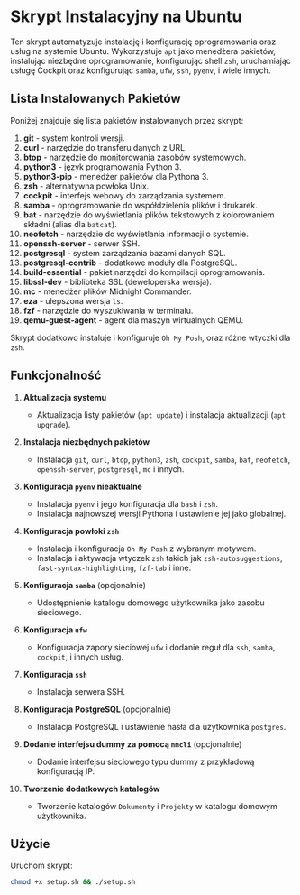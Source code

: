 # Skrypt Instalacyjny na Ubuntu

Ten skrypt automatyzuje instalację i konfigurację oprogramowania oraz usług na systemie Ubuntu. Wykorzystuje `apt` jako menedżera pakietów, instalując niezbędne oprogramowanie, konfigurując shell `zsh`, uruchamiając usługę Cockpit oraz konfigurując `samba`, `ufw`, `ssh`, `pyenv`, i wiele innych.

## Lista Instalowanych Pakietów

Poniżej znajduje się lista pakietów instalowanych przez skrypt:

1. **git** - system kontroli wersji.
2. **curl** - narzędzie do transferu danych z URL.
3. **btop** - narzędzie do monitorowania zasobów systemowych.
4. **python3** - język programowania Python 3.
5. **python3-pip** - menedżer pakietów dla Pythona 3.
6. **zsh** - alternatywna powłoka Unix.
7. **cockpit** - interfejs webowy do zarządzania systemem.
8. **samba** - oprogramowanie do współdzielenia plików i drukarek.
9. **bat** - narzędzie do wyświetlania plików tekstowych z kolorowaniem składni (alias dla `batcat`).
10. **neofetch** - narzędzie do wyświetlania informacji o systemie.
11. **openssh-server** - serwer SSH.
12. **postgresql** - system zarządzania bazami danych SQL.
13. **postgresql-contrib** - dodatkowe moduły dla PostgreSQL.
14. **build-essential** - pakiet narzędzi do kompilacji oprogramowania.
15. **libssl-dev** - biblioteka SSL (deweloperska wersja).
16. **mc** - menedżer plików Midnight Commander.
17. **eza** - ulepszona wersja `ls`.
18. **fzf** - narzędzie do wyszukiwania w terminalu.
19. **qemu-guest-agent** - agent dla maszyn wirtualnych QEMU.

Skrypt dodatkowo instaluje i konfiguruje `Oh My Posh`, oraz różne wtyczki dla `zsh`.

## Funkcjonalność

1. **Aktualizacja systemu**
   - Aktualizacja listy pakietów (`apt update`) i instalacja aktualizacji (`apt upgrade`).

2. **Instalacja niezbędnych pakietów**
   - Instalacja `git`, `curl`, `btop`, `python3`, `zsh`, `cockpit`, `samba`, `bat`, `neofetch`, `openssh-server`, `postgresql`, `mc` i innych.

3. **Konfiguracja `pyenv` nieaktualne**
   - Instalacja `pyenv` i jego konfiguracja dla `bash` i `zsh`.
   - Instalacja najnowszej wersji Pythona i ustawienie jej jako globalnej.

4. **Konfiguracja powłoki `zsh`**
   - Instalacja i konfiguracja `Oh My Posh` z wybranym motywem.
   - Instalacja i aktywacja wtyczek `zsh` takich jak `zsh-autosuggestions`, `fast-syntax-highlighting`, `fzf-tab` i inne.

5. **Konfiguracja `samba`** (opcjonalnie)
   - Udostępnienie katalogu domowego użytkownika jako zasobu sieciowego.

6. **Konfiguracja `ufw`**
   - Konfiguracja zapory sieciowej `ufw` i dodanie reguł dla `ssh`, `samba`, `cockpit`, i innych usług.

7. **Konfiguracja `ssh`**
   - Instalacja serwera SSH.

8. **Konfiguracja PostgreSQL** (opcjonalnie)
   - Instalacja PostgreSQL i ustawienie hasła dla użytkownika `postgres`.

9. **Dodanie interfejsu dummy za pomocą `nmcli`** (opcjonalnie)
   - Dodanie interfejsu sieciowego typu dummy z przykładową konfiguracją IP.

10. **Tworzenie dodatkowych katalogów**
    - Tworzenie katalogów `Dokumenty` i `Projekty` w katalogu domowym użytkownika.

## Użycie

Uruchom skrypt:
```bash
chmod +x setup.sh && ./setup.sh
